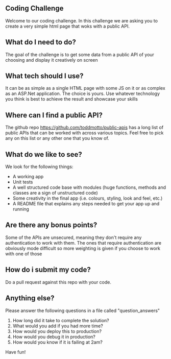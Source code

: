 ## Coding Challenge
Welcome to our coding challenge. In this challenge we are asking you to create a very simple html page that woks with a public API. 

## What do I need to do?
The goal of the challenge is to get some data from a public API of your choosing and display it creatively on screen

## What tech should I use?
It can be as simple as a single HTML page with some JS on it or as complex as an ASP.Net application. The choice is yours. Use whatever technology you think is best to achieve the result and showcase your skills

## Where can I find a public API?
The github repo https://github.com/toddmotto/public-apis has a long list of public APIs that can be worked with across various topics. Feel free to pick any on this list or any other one that you know of.

## What do we like to see?
We look for the following things:

* A working app
* Unit tests
* A well structured code base with modules (huge functions, methods and classes are a sign of unstructured code)
* Some creativity in the final app (i.e. colours, styling, look and feel, etc.)
* A README file that explains any steps needed to get your app up and running

## Are there any bonus points?
Some of the APIs are unsecured, meaning they don't require any authentication to work with them. The ones that require authentication are obviously mode difficult so more weighting is given if you choose to work with one of those

## How do i submit my code?
Do a pull request against this repo with your code.

## Anything else?
Please answer the following questions in a file called "question_answers"

1. How long did it take to complete the solution?
2. What would you add if you had more time?
3. How would you deploy this to production?
4. How would you debug it in production?
5. How would you know if it is failing at 2am?

Have fun!
